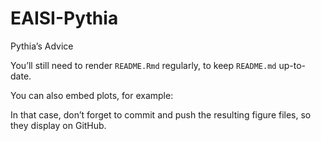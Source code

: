 
<!-- README.md is generated from README.Rmd. Please edit that file -->

# EAISI-Pythia

<!-- badges: start -->
<!-- badges: end -->

Pythia’s Advice

You’ll still need to render `README.Rmd` regularly, to keep `README.md`
up-to-date.

You can also embed plots, for example:

In that case, don’t forget to commit and push the resulting figure
files, so they display on GitHub.
